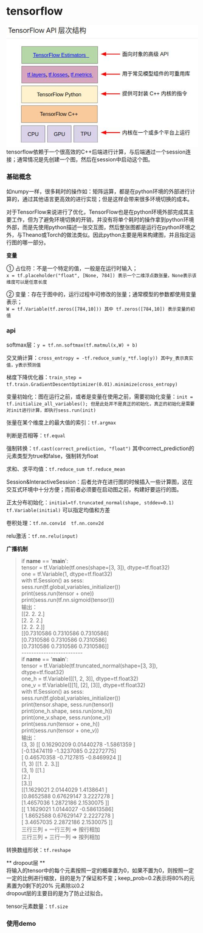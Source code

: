 tensorflow
====
![api结构图](/docs/python/images/4-1.jpg)<br>
tensorflow依赖于一个很高效的C++后端进行计算，与后端通过一个session连接；通常情况是先创建一个图，然后在session中启动这个图。

### 基础概念 ###

如numpy一样，很多耗时的操作如：矩阵运算，都是在python环境的外部进行计算的，通过其他语言更高效的进行实现；但是这样会带来很多环境切换的成本。

对于TensorFlow来说进行了优化，TensorFlow也是在python环境外部完成其主要工作，但为了避免环境切换的开销，并没有将单个耗时的操作拿到python环境外部，而是先使用python描述一张交互图，然后整张图都是运行在python环境之外，与Theano或Torch的做法类似。因此python主要是用来构建图，并且指定运行图的哪一部分。

**变量**

① 占位符：不是一个特定的值，一般是在运行时输入；<br>
```x = tf.placeholder("float", [None, 784]) 表示一个二维浮点数张量，None表示该维度可以是任意长度```

② 变量：存在于图中的，运行过程中可修改的张量；通常模型的参数都使用变量表示；<br>
```W = tf.Variable(tf.zeros([784,10])) 其中 tf.zeros([784,10]) 表示变量的初值```

### api ###

softmax层：```y = tf.nn.softmax(tf.matmul(x,W) + b)```

交叉熵计算：```cross_entropy = -tf.reduce_sum(y_*tf.log(y)) 其中y_表示真实值，y表示预测值```

梯度下降优化器：```train_step = tf.train.GradientDescentOptimizer(0.01).minimize(cross_entropy)```

变量初始化：图在运行之前，或者是变量在使用之前，需要初始化变量：```init = tf.initialize_all_variables(); 但是此处并不是真正的初始化，真正的初始化是需要对init进行计算，即执行sess.run(init)```

张量在某个维度上的最大值的索引：```tf.argmax```

判断是否相等：```tf.equal```

强制转换：```tf.cast(correct_prediction, "float")``` 其中correct_prediction的元素类型为true和false，强制转为float

求和、求平均值：```tf.reduce_sum tf.reduce_mean```

Session&InteractiveSession：后者允许在进行图的时候插入一些计算图，这在交互式环境中十分方便；而前者必须要在启动图之前，构建好要运行的图。

正太分布初始化：```initial=tf.truncated_normal(shape, stddev=0.1)  tf.Variable(initial)``` 可以指定均值和方差

卷积处理：```tf.nn.conv1d  tf.nn.conv2d```

relu激活：```tf.nn.relu(input)``` 

**广播机制**

> if __name__ == '__main__':<br>
    tensor = tf.Variable(tf.ones(shape=[3, 3]), dtype=tf.float32)<br>
    one = tf.Variable(1, dtype=tf.float32)<br>
    with tf.Session() as sess:<br>
        sess.run(tf.global_variables_initializer())<br>
        print(sess.run(tensor + one))<br>
        print(sess.run(tf.nn.sigmoid(tensor)))<br>
  输出：<br>
  \[\[2. 2. 2.\]<br>
  \[2. 2. 2.\]<br>
  \[2. 2. 2.\]\]<br>
 \[\[0.7310586 0.7310586 0.7310586\]<br>
  \[0.7310586 0.7310586 0.7310586\]<br>
  \[0.7310586 0.7310586 0.7310586\]\]<br>
  \-\-\-\-\-\-\-\-\-\-\-\-\-\-\-\-\-\-\-\-\-\-\-\-\-<br>
  if __name__ == '__main__':<br>
    tensor = tf.Variable(tf.truncated_normal(shape=[3, 3]), dtype=tf.float32)<br>
    one_h = tf.Variable([[1, 2, 3]], dtype=tf.float32)<br>
    one_v = tf.Variable([[1], [2], [3]], dtype=tf.float32)<br>
    with tf.Session() as sess:<br>
        sess.run(tf.global_variables_initializer())<br>
        print(tensor.shape, sess.run(tensor))<br>
        print(one_h.shape, sess.run(one_h))<br>
        print(one_v.shape, sess.run(one_v))<br>
        print(sess.run(tensor + one_h))<br>
        print(sess.run(tensor + one_v))<br>
   输出：<br>
   (3, 3) \[\[ 0.16290209  0.01440278 -1.5861359 \]<br>
 \[-0.13474119 -1.3237085   0.22272775\]<br>
 \[ 0.46570358 -0.7127815  -0.8469924 \]\]<br>
(1, 3) \[\[1. 2. 3.\]\]<br>
(3, 1) \[\[1.\]<br>
 \[2.\]<br>
 \[3.\]\]<br>
\[\[1.1629021  2.0144029  1.4138641 \]<br>
 \[0.8652588  0.67629147 3.2227278 \]<br>
 \[1.4657036  1.2872186  2.1530075 \]\]<br>
\[\[ 1.1629021   1.0144027  -0.58613586\]<br>
 \[ 1.8652588   0.67629147  2.2227278 \]<br>
 \[ 3.4657035   2.2872186   2.1530075 \]\]<br>
 三行三列 + 一行三列 => 按行相加<br>
 三行三列 + 三行一列 => 按列相加<br>

转换数组形状：```tf.reshape```

** dropout层 ** <br>
将输入的tensor中的每个元素按照一定的概率置为0，如果不置为0，则按照一定一定的比例进行缩放，目的是为了保证和不变；keep_prob=0.2表示将80%的元素置为0剩下的20% 元素除以0.2<br>
dropout层的主要目的是为了防止过拟合。

tensor元素数量：```tf.size```

### 使用demo ###
